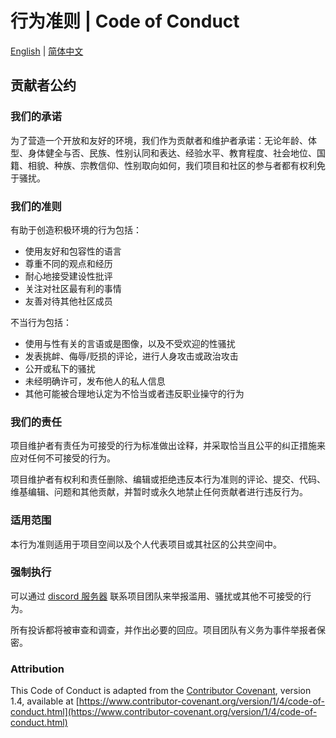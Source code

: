 # 行为准则 | Code of Conduct

[English](#contributor-covenant-code-of-conduct) | [简体中文](#贡献者公约)

## 贡献者公约

### 我们的承诺

为了营造一个开放和友好的环境，我们作为贡献者和维护者承诺：无论年龄、体型、身体健全与否、民族、性别认同和表达、经验水平、教育程度、社会地位、国籍、相貌、种族、宗教信仰、性别取向如何，我们项目和社区的参与者都有权利免于骚扰。

### 我们的准则

有助于创造积极环境的行为包括：

- 使用友好和包容性的语言
- 尊重不同的观点和经历
- 耐心地接受建设性批评
- 关注对社区最有利的事情
- 友善对待其他社区成员

不当行为包括：

- 使用与性有关的言语或是图像，以及不受欢迎的性骚扰
- 发表挑衅、侮辱/贬损的评论，进行人身攻击或政治攻击
- 公开或私下的骚扰
- 未经明确许可，发布他人的私人信息
- 其他可能被合理地认定为不恰当或者违反职业操守的行为

### 我们的责任

项目维护者有责任为可接受的行为标准做出诠释，并采取恰当且公平的纠正措施来应对任何不可接受的行为。

项目维护者有权利和责任删除、编辑或拒绝违反本行为准则的评论、提交、代码、维基编辑、问题和其他贡献，并暂时或永久地禁止任何贡献者进行违反行为。

### 适用范围

本行为准则适用于项目空间以及个人代表项目或其社区的公共空间中。

### 强制执行

可以通过 [discord 服务器](https://discord.gg/6GFtSjfdF7) 联系项目团队来举报滥用、骚扰或其他不可接受的行为。

所有投诉都将被审查和调查，并作出必要的回应。项目团队有义务为事件举报者保密。

### Attribution

This Code of Conduct is adapted from the [Contributor Covenant][homepage], version 1.4,
available at [https://www.contributor-covenant.org/version/1/4/code-of-conduct.html](https://www.contributor-covenant.org/version/1/4/code-of-conduct.html)

[homepage]: https://www.contributor-covenant.org

